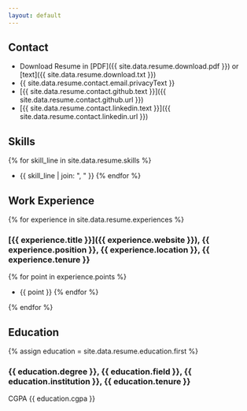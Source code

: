 ```yaml
---
layout: default
---
```



## Contact

- Download Resume in [PDF]({{ site.data.resume.download.pdf }}) or [text]({{ site.data.resume.download.txt }})
- {{ site.data.resume.contact.email.privacyText }}
- [{{ site.data.resume.contact.github.text }}]({{ site.data.resume.contact.github.url }})
- [{{ site.data.resume.contact.linkedin.text }}]({{ site.data.resume.contact.linkedin.url }})

## Skills

{% for skill_line in site.data.resume.skills %}
- {{ skill_line | join: ", " }}
{% endfor %}

## Work Experience

{% for experience in site.data.resume.experiences %}

### [{{ experience.title }}]({{ experience.website }}), {{ experience.position }}, {{ experience.location }}, {{ experience.tenure }}

{% for point in experience.points %}
- {{ point }}
{% endfor %}

{% endfor %}

## Education

{% assign education = site.data.resume.education.first %}

### {{ education.degree }}, {{ education.field }}, {{ education.institution }}, {{ education.tenure }}
CGPA {{ education.cgpa }}
